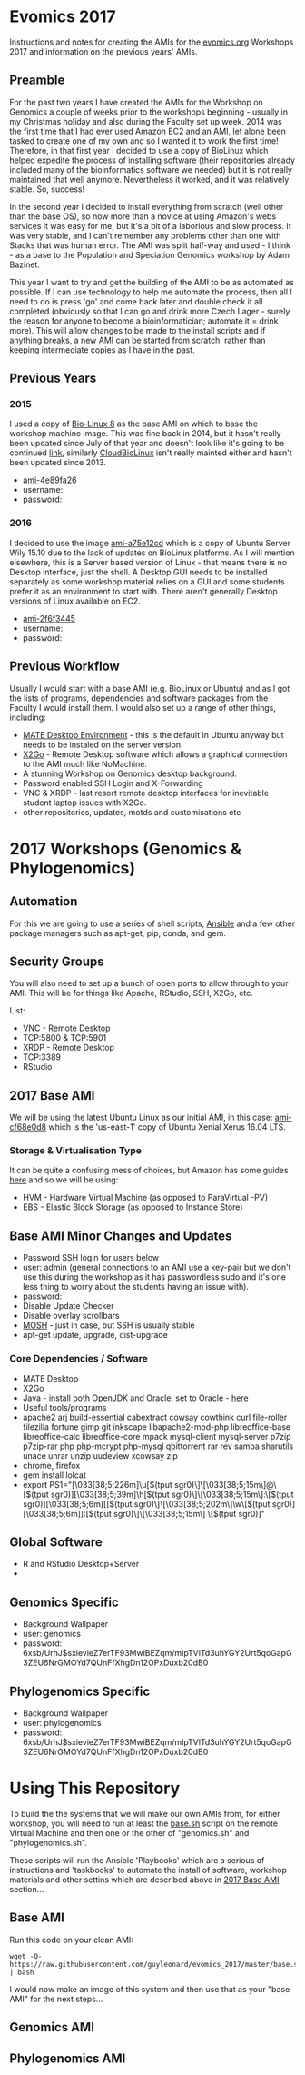 # Evomics 2017
Instructions and notes for creating the AMIs for the [evomics.org](http://evomics.org) Workshops 2017 and information on the previous years' AMIs.

## Preamble
For the past two years I have created the AMIs for the Workshop on Genomics a couple of weeks prior to the workshops beginning - usually in my Christmas holiday and also during the Faculty set up week. 2014 was the first time that I had ever used Amazon EC2 and an AMI, let alone been tasked to create one of my own and so I wanted it to work the first time! Therefore, in that first year I decided to use a copy of BioLinux which helped expedite the process of installing software (their repositories already included many of the bioinformatics software we needed) but it is not really maintained that well anymore. Nevertheless it worked, and it was relatively stable. So, success!

In the second year I decided to install everything from scratch (well other than the base OS), so now more than a novice at using Amazon's webs services it was easy for me, but it's a bit of a laborious and slow process. It was very stable, and I can't remember any problems other than one with Stacks that was human error. The AMI was split half-way and used - I think - as a base to the Population and Speciation Genomics workshop by Adam Bazinet.

This year I want to try and get the building of the AMI to be as automated as possible. If I can use technology to help me automate the process, then all I need to do is press 'go' and come back later and double check it all completed (obviously so that I can go and drink more Czech Lager - surely the reason for anyone to become a bioinformatician; automate it = drink more). This will allow changes to be made to the install scripts and if anything breaks, a new AMI can be started from scratch, rather than keeping intermediate copies as I have in the past.

## Previous Years
### 2015
I used a copy of [Bio-Linux 8](http://environmentalomics.org/bio-linux/) as the base AMI on which to base the workshop machine image. This was fine back in 2014, but it hasn't really been updated since July of that year and doesn't look like it's going to be continued [link](), similarly [CloudBioLinux](http://cloudbiolinux.org/) isn't really mainted either and hasn't been updated since 2013.
 * [ami-4e89fa26](https://console.aws.amazon.com/ec2/home?region=us-east-1#LaunchInstanceWizard:ami=ami-4e89fa26)
 * username:
 * password:

### 2016
I decided to use the image [ami-a75e12cd](https://console.aws.amazon.com/ec2/home?region=us-east-1#LaunchInstanceWizard:ami=ami-a75e12cd) which is a copy of Ubuntu Server Wily 15.10 due to the lack of updates on BioLinux platforms. As I will mention elsewhere, this is a Server based version of Linux - that means there is no Desktop interface, just the shell. A Desktop GUI needs to be installed separately as some workshop material relies on a GUI and some students prefer it as an environment to start with. There aren't generally Desktop versions of Linux available on EC2.
 * [ami-2f6f3445](https://console.aws.amazon.com/ec2/home?region=us-east-1#LaunchInstanceWizard:ami=ami-2f6f3445)
 * username:
 * password:

## Previous Workflow
Usually I would start with a base AMI (e.g. BioLinux or Ubuntu) and as I got the lists of programs, dependencies and software packages from the Faculty I would install them. I would also set up a range of other things, including:
 * [MATE Desktop Environment](http://mate-desktop.com/) - this is the default in Ubuntu anyway but needs to be instaled on the server version.
 * [X2Go](http://wiki.x2go.org/doku.php) - Remote Desktop software which allows a graphical connection to the AMI much like NoMachine.
 * A stunning Workshop on Genomics desktop background.
 * Password enabled SSH Login and X-Forwarding
 * VNC & XRDP - last resort remote desktop interfaces for inevitable student laptop issues with X2Go.
 * other repositories, updates, motds and customisations etc

# 2017 Workshops (Genomics & Phylogenomics)

## Automation

For this we are going to use a series of shell scripts, [Ansible]() and a few other package managers such as apt-get, pip, conda, and gem.

## Security Groups
You will also need to set up a bunch of open ports to allow through to your AMI. This will be for things like Apache, RStudio, SSH, X2Go, etc.

List:
 * VNC - Remote Desktop
  * TCP:5800 & TCP:5901
 * XRDP - Remote Desktop
  * TCP:3389
 * RStudio

## 2017 Base AMI
We will be using the latest Ubuntu Linux as our initial AMI, in this case: [ami-cf68e0d8](https://console.aws.amazon.com/ec2/home?region=us-east-1#LaunchInstanceWizard:ami=ami-cf68e0d8) which is the 'us-east-1'	copy of Ubuntu Xenial Xerus 16.04 LTS.

### Storage & Virtualisation Type
It can be quite a confusing mess of choices, but Amazon has some guides [here](https://docs.aws.amazon.com/AWSEC2/latest/UserGuide/ComponentsAMIs.html) and so we will be using:
 * HVM - Hardware Virtual Machine (as opposed to ParaVirtual -PV)
 * EBS - Elastic Block Storage (as opposed to Instance Store)

## Base AMI Minor Changes and Updates
* Password SSH login for users below
* user: admin (general connections to an AMI use a key-pair but we don't use this during the workshop as it has passwordless sudo and it's one less thing to worry about the students having an issue with).
 * password:
* Disable Update Checker
* Disable overlay scrollbars
* [MOSH](https://mosh.org/) - just in case, but SSH is usually stable
* apt-get update, upgrade, dist-upgrade

### Core Dependencies / Software
* MATE Desktop
* X2Go
* Java - install both OpenJDK and Oracle, set to Oracle - [here](https://www.digitalocean.com/community/tutorials/how-to-install-java-with-apt-get-on-ubuntu-16-04)
* Useful tools/programs
 * apache2 arj build-essential cabextract cowsay cowthink curl file-roller filezilla fortune gimp git inkscape libapache2-mod-php libreoffice-base libreoffice-calc libreoffice-core mpack  mysql-client mysql-server p7zip p7zip-rar php php-mcrypt php-mysql qbittorrent rar rev samba sharutils unace unrar unzip uudeview xcowsay zip
 * chrome, firefox
 * gem install lolcat
 * export PS1="\[\033[38;5;226m\]\u\[$(tput sgr0)\]\[\033[38;5;15m\]@\[$(tput sgr0)\]\[\033[38;5;39m\]\h\[$(tput sgr0)\]\[\033[38;5;15m\]:\[$(tput sgr0)\]\[\033[38;5;6m\][\[$(tput sgr0)\]\[\033[38;5;202m\]\w\[$(tput sgr0)\]\[\033[38;5;6m\]]:\[$(tput sgr0)\]\[\033[38;5;15m\] \[$(tput sgr0)\]"


## Global Software
 * R and RStudio Desktop+Server
 * 
 
## Genomics Specific
 * Background Wallpaper
 * user: genomics
  * password: $6$xsb/UrhJ$sxievieZ7erTF93MwiBEZqm/mIpTVlTd3uhYGY2Urt5qoGapG3ZEU6NrGMOYd7QUnFfXhgDn12OPxDuxb20dB0

## Phylogenomics Specific
* Background Wallpaper
* user: phylogenomics
 * password: $6$xsb/UrhJ$sxievieZ7erTF93MwiBEZqm/mIpTVlTd3uhYGY2Urt5qoGapG3ZEU6NrGMOYd7QUnFfXhgDn12OPxDuxb20dB0 

# Using This Repository
To build the the systems that we will make our own AMIs from, for either workshop, you will need to run at least the [base.sh](https://github.com/guyleonard/evomics_2017/blob/master/base.sh) script on the remote Virtual Machine and then one or the other of "genomics.sh" and "phylogenomics.sh".

These scripts will run the Ansible 'Playbooks' which are a serious of instructions and 'taskbooks' to automate the install of software, workshop materials and other settins which are described above in [2017 Base AMI](https://github.com/guyleonard/evomics_2017#2017-base-ami) section...

## Base AMI

Run this code on your clean AMI:

    wget -O- https://raw.githubusercontent.com/guyleonard/evomics_2017/master/base.sh | bash

I would now make an image of this system and then use that as your "base AMI" for the next steps...

## Genomics AMI

## Phylogenomics AMI
